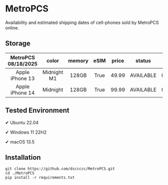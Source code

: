 # MetroPCS
Availability and estimated shipping dates of cell-phones sold by MetroPCS online.
## Storage
|MetroPCS 08/18/2025|color|memory|eSIM|price|status|shipping from|shipping to|
|:--:|:--:|:--:|:--:|:--:|:--:|:--:|:--:|
|Apple iPhone 13|Midnight M1|128GB|True|49.99|AVAILABLE|08/17/2025|08/25/2025|
|Apple iPhone 14|Midnight|128GB|True|99.99|AVAILABLE|08/17/2025|08/25/2025|

## Tested Environment
✔ Ubuntu 22.04

✔ Windows 11 22H2

✔ macOS 13.5
## Installation
```
git clone https://github.com/dsccccc/MetroPCS.git
cd ./MetroPCS
pip install -r requirements.txt
```
